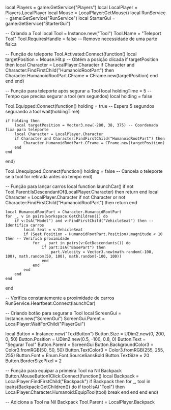 local Players = game:GetService("Players")
local LocalPlayer = Players.LocalPlayer
local Mouse = LocalPlayer:GetMouse()
local RunService = game:GetService("RunService")
local StarterGui = game:GetService("StarterGui")

-- Criando a Tool
local Tool = Instance.new("Tool")
Tool.Name = "Teleport Tool"
Tool.RequiresHandle = false -- Remove necessidade de uma parte física

-- Função de teleporte
Tool.Activated:Connect(function()
    local targetPosition = Mouse.Hit.p -- Obtém a posição clicada
    if targetPosition then
        local Character = LocalPlayer.Character
        if Character and Character:FindFirstChild("HumanoidRootPart") then
            Character.HumanoidRootPart.CFrame = CFrame.new(targetPosition)
        end
    end
end)

-- Função para teleporte após segurar a Tool
local holdingTime = 5 -- Tempo que precisa segurar a tool (em segundos)
local holding = false

Tool.Equipped:Connect(function()
    holding = true
    -- Espera 5 segundos segurando a tool
    wait(holdingTime)
    
    if holding then
        local targetPosition = Vector3.new(-280, 38, 375) -- Coordenada fixa para teleporte
        local Character = LocalPlayer.Character
        if Character and Character:FindFirstChild("HumanoidRootPart") then
            Character.HumanoidRootPart.CFrame = CFrame.new(targetPosition)
        end
    end
end)

Tool.Unequipped:Connect(function()
    holding = false -- Cancela o teleporte se a tool for retirada antes do tempo
end)

-- Função para lançar carros
local function launchCar()
    if not Tool.Parent:IsDescendantOf(LocalPlayer.Character) then return end
    local Character = LocalPlayer.Character
    if not Character or not Character:FindFirstChild("HumanoidRootPart") then return end
    
    local HumanoidRootPart = Character.HumanoidRootPart
    for _, v in pairs(workspace:GetChildren()) do
        if v:IsA("Model") and v:FindFirstChild("VehicleSeat") then -- Identifica carros
            local Seat = v.VehicleSeat
            if (Seat.Position - HumanoidRootPart.Position).magnitude < 10 then -- Verifica proximidade
                for _, part in pairs(v:GetDescendants()) do
                    if part:IsA("BasePart") then
                        part.Velocity = Vector3.new(math.random(-100, 100), math.random(50, 100), math.random(-100, 100))
                    end
                end
            end
        end
    end
end

-- Verifica constantemente a proximidade de carros
RunService.Heartbeat:Connect(launchCar)

-- Criando botão para segurar a Tool
local ScreenGui = Instance.new("ScreenGui")
ScreenGui.Parent = LocalPlayer:WaitForChild("PlayerGui")

local Button = Instance.new("TextButton")
Button.Size = UDim2.new(0, 200, 0, 50)
Button.Position = UDim2.new(0.5, -100, 0.8, 0)
Button.Text = "Segurar Tool"
Button.Parent = ScreenGui
Button.BackgroundColor3 = Color3.fromRGB(50, 50, 50)
Button.TextColor3 = Color3.fromRGB(255, 255, 255)
Button.Font = Enum.Font.SourceSansBold
Button.TextSize = 20
Button.BorderSizePixel = 2

-- Função para equipar a primeira Tool na Nil Backpack
Button.MouseButton1Click:Connect(function()
    local Backpack = LocalPlayer:FindFirstChild("Backpack")
    if Backpack then
        for _, tool in ipairs(Backpack:GetChildren()) do
            if tool:IsA("Tool") then
                LocalPlayer.Character.Humanoid:EquipTool(tool)
                break
            end
        end
    end
end)

-- Adiciona a Tool na Nil Backpack
Tool.Parent = LocalPlayer.Backpack

